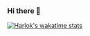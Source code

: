### Hi there 👋

[![Harlok's wakatime stats](https://github-readme-stats.vercel.app/api/wakatime?username=DAndrei&layout=compact&langs_count=8&theme=dark)](https://github.com/anuraghazra/github-readme-stats)
